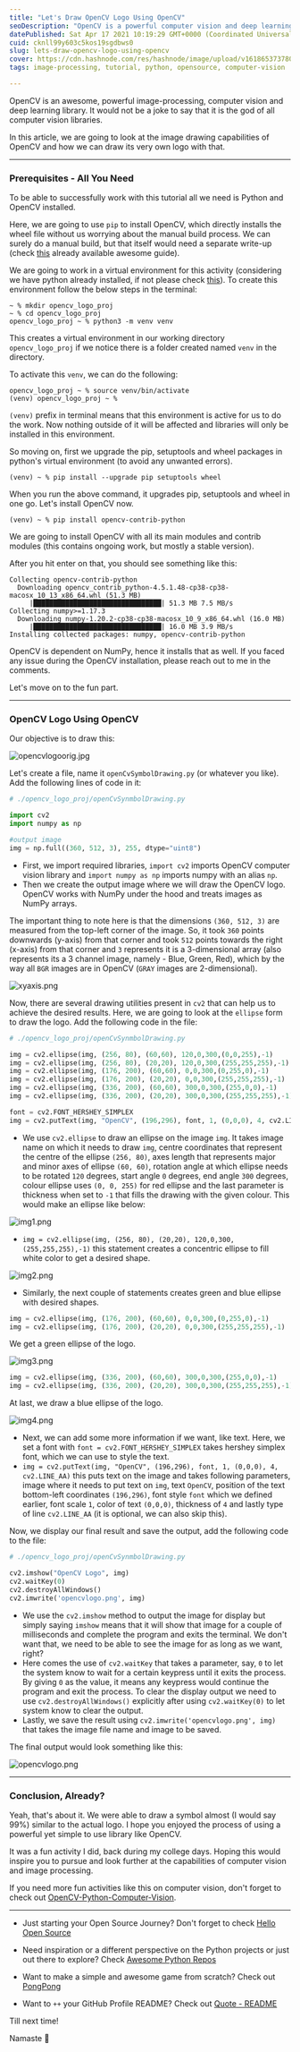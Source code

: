```yaml
---
title: "Let's Draw OpenCV Logo Using OpenCV"
seoDescription: "OpenCV is a powerful computer vision and deep learning library. In this article, we are going to look at the image drawing capabilities of OpenCV."
datePublished: Sat Apr 17 2021 10:19:29 GMT+0000 (Coordinated Universal Time)
cuid: cknll99y603c5kos19sgdbws0
slug: lets-draw-opencv-logo-using-opencv
cover: https://cdn.hashnode.com/res/hashnode/image/upload/v1618653737809/eKmzvd2xj.png
tags: image-processing, tutorial, python, opensource, computer-vision

---
```


OpenCV is an awesome, powerful image-processing, computer vision and deep learning library. It would not be a joke to say that it is the god of all computer vision libraries.

In this article, we are going to look at the image drawing capabilities of OpenCV and how we can draw its very own logo with that.

---

### Prerequisites - All You Need

To be able to successfully work with this tutorial all we need is Python and OpenCV installed.

Here, we are going to use `pip` to install OpenCV, which directly installs the wheel file without us worrying about the manual build process. We can surely do a manual build, but that itself would need a separate write-up (check [this](https://www.pyimagesearch.com/opencv-tutorials-resources-guides/) already available awesome guide).

We are going to work in a virtual environment for this activity (considering we have python already installed, if not please check [this](https://realpython.com/installing-python/)). To create this environment follow the below steps in the terminal:

```shell
~ % mkdir opencv_logo_proj
~ % cd opencv_logo_proj
opencv_logo_proj ~ % python3 -m venv venv
```

This creates a virtual environment in our working directory `opencv_logo_proj` if we notice there is a folder created named `venv` in the directory.

To activate this `venv`, we can do the following:

```shell
opencv_logo_proj ~ % source venv/bin/activate
(venv) opencv_logo_proj ~ %
```

`(venv)` prefix in terminal means that this environment is active for us to do the work. Now nothing outside of it will be affected and libraries will only be installed in this environment.

So moving on, first we upgrade the pip, setuptools and wheel packages in python's virtual environment (to avoid any unwanted errors).

```shell
(venv) ~ % pip install --upgrade pip setuptools wheel
```

When you run the above command, it upgrades pip, setuptools and wheel in one go. Let's install OpenCV now.

```shell
(venv) ~ % pip install opencv-contrib-python
```

We are going to install OpenCV with all its main modules and contrib modules (this contains ongoing work, but mostly a stable version).

After you hit enter on that, you should see something like this:

```shell
Collecting opencv-contrib-python
  Downloading opencv_contrib_python-4.5.1.48-cp38-cp38-macosx_10_13_x86_64.whl (51.3 MB)
     |████████████████████████████████| 51.3 MB 7.5 MB/s 
Collecting numpy>=1.17.3
  Downloading numpy-1.20.2-cp38-cp38-macosx_10_9_x86_64.whl (16.0 MB)
     |████████████████████████████████| 16.0 MB 3.9 MB/s 
Installing collected packages: numpy, opencv-contrib-python
```

OpenCV is dependent on NumPy, hence it installs that as well. If you faced any issue during the OpenCV installation, please reach out to me in the comments.

Let's move on to the fun part.

---

### OpenCV Logo Using OpenCV

Our objective is to draw this:

![opencvlogoorig.jpg](https://cdn.hashnode.com/res/hashnode/image/upload/v1618654038257/tM_8qo9Gt.jpeg)

Let's create a file, name it `openCvSymbolDrawing.py` (or whatever you like). Add the following lines of code in it:

```python
# ./opencv_logo_proj/openCvSynmbolDrawing.py

import cv2
import numpy as np

#output image
img = np.full((360, 512, 3), 255, dtype="uint8")
```

- First, we import required libraries, `import cv2` imports OpenCV computer vision library and `import numpy as np` imports numpy with an alias `np`.
- Then we create the output image where we will draw the OpenCV logo. OpenCV works with NumPy under the hood and treats images as NumPy arrays.

The important thing to note here is that the dimensions `(360, 512, 3)` are measured from the top-left corner of the image. So, it took `360` points downwards (y-axis) from that corner and took `512` points towards the right (x-axis) from that corner and `3` represents it is a 3-dimensional array (also represents its a 3 channel image, namely - Blue, Green, Red), which by the way all `BGR` images are in OpenCV (`GRAY` images are 2-dimensional). 

![xyaxis.png](https://cdn.hashnode.com/res/hashnode/image/upload/v1618654060529/soDMBbC66.png)

Now, there are several drawing utilities present in `cv2` that can help us to achieve the desired results. Here, we are going to look at the `ellipse` form to draw the logo. Add the following code in the file:

```python
# ./opencv_logo_proj/openCvSynmbolDrawing.py

img = cv2.ellipse(img, (256, 80), (60,60), 120,0,300,(0,0,255),-1)
img = cv2.ellipse(img, (256, 80), (20,20), 120,0,300,(255,255,255),-1)
img = cv2.ellipse(img, (176, 200), (60,60), 0,0,300,(0,255,0),-1)
img = cv2.ellipse(img, (176, 200), (20,20), 0,0,300,(255,255,255),-1)
img = cv2.ellipse(img, (336, 200), (60,60), 300,0,300,(255,0,0),-1)
img = cv2.ellipse(img, (336, 200), (20,20), 300,0,300,(255,255,255),-1)

font = cv2.FONT_HERSHEY_SIMPLEX
img = cv2.putText(img, "OpenCV", (196,296), font, 1, (0,0,0), 4, cv2.LINE_AA)
```

- We use `cv2.ellipse` to draw an ellipse on the image `img`. It takes image name on which it needs to draw `img`, centre coordinates that represent the centre of the ellipse `(256, 80)`, axes length that represents major and minor axes of ellipse `(60, 60)`, rotation angle at which ellipse needs to be rotated `120` degrees, start angle `0` degrees, end angle `300` degrees, colour ellipse uses `(0, 0, 255)` for red ellipse and the last parameter is thickness when set to `-1` that fills the drawing with the given colour. This would make an ellipse like below:

![img1.png](https://cdn.hashnode.com/res/hashnode/image/upload/v1618654081997/eIvDEt6VP.png)

- `img = cv2.ellipse(img, (256, 80), (20,20), 120,0,300,(255,255,255),-1)` this statement creates a concentric ellipse to fill white color to get a desired shape.

![img2.png](https://cdn.hashnode.com/res/hashnode/image/upload/v1618654095759/t65ELz9TH.png)

- Similarly, the next couple of statements creates green and blue ellipse with desired shapes.

```python
img = cv2.ellipse(img, (176, 200), (60,60), 0,0,300,(0,255,0),-1)
img = cv2.ellipse(img, (176, 200), (20,20), 0,0,300,(255,255,255),-1)
```

We get a green ellipse of the logo.

![img3.png](https://cdn.hashnode.com/res/hashnode/image/upload/v1618654129100/oAnxcrzE4.png)

```python
img = cv2.ellipse(img, (336, 200), (60,60), 300,0,300,(255,0,0),-1)
img = cv2.ellipse(img, (336, 200), (20,20), 300,0,300,(255,255,255),-1)
```

At last, we draw a blue ellipse of the logo.

![img4.png](https://cdn.hashnode.com/res/hashnode/image/upload/v1618654142324/ChVxxNc1A.png)

- Next, we can add some more information if we want, like text. Here, we set a font with `font = cv2.FONT_HERSHEY_SIMPLEX` takes hershey simplex font, which we can use to style the text.
- `img = cv2.putText(img, "OpenCV", (196,296), font, 1, (0,0,0), 4, cv2.LINE_AA)` this puts text on the image and takes following parameters, image where it needs to put text on `img`, text `OpenCV`, position of the text bottom-left coordinates `(196,296)`, font style `font` which we defined earlier, font scale `1`, color of text `(0,0,0)`, thickness of `4` and lastly type of line `cv2.LINE_AA` (it is optional, we can also skip this).

Now, we display our final result and save the output, add the following code to the file:

```python
# ./opencv_logo_proj/openCvSynmbolDrawing.py

cv2.imshow("OpenCV Logo", img)
cv2.waitKey(0)
cv2.destroyAllWindows()
cv2.imwrite('opencvlogo.png', img)
```

- We use the `cv2.imshow` method to output the image for display but simply saying `imshow` means that it will show that image for a couple of milliseconds and complete the program and exits the terminal. We don't want that, we need to be able to see the image for as long as we want, right?
- Here comes the use of `cv2.waitKey` that takes a parameter, say, `0` to let the system know to wait for a certain keypress until it exits the process. By giving `0` as the value, it means any keypress would continue the program and exit the process. To clear the display output we need to use `cv2.destroyAllWindows()` explicitly after using `cv2.waitKey(0)` to let system know to clear the output.
- Lastly, we save the result using `cv2.imwrite('opencvlogo.png', img)` that takes the image file name and image to be saved.

The final output would look something like this:

![opencvlogo.png](https://cdn.hashnode.com/res/hashnode/image/upload/v1618654175386/6KpX54oVc.png)

---

### Conclusion, Already?

Yeah, that's about it. We were able to draw a symbol almost (I would say 99%) similar to the actual logo. I hope you enjoyed the process of using a powerful yet simple to use library like OpenCV.

It was a fun activity I did, back during my college days. Hoping this would inspire you to pursue and look further at the capabilities of computer vision and image processing.

If you need more fun activities like this on computer vision, don't forget to check out [OpenCV-Python-Computer-Vision](https://github.com/siddharth2016/Opencv-Python-Computer-Vision).

---

- Just starting your Open Source Journey? Don't forget to check [Hello Open Source](https://github.com/siddharth2016/hello-open-source)

- Need inspiration or a different perspective on the Python projects or just out there to explore? Check [Awesome Python Repos](https://github.com/siddharth2016/awesome-python-repos)

- Want to make a simple and awesome game from scratch? Check out [PongPong](https://github.com/siddharth2016/PongPong)

- Want to `++` your GitHub Profile README? Check out [Quote - README](https://github.com/marketplace/actions/quote-readme)

Till next time!

Namaste 🙏